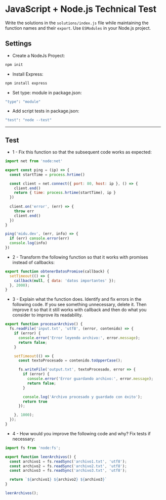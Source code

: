 # JavaScript + Node.js Technical Test

Write the solutions in the `solutions/index.js` file while maintaining the function names and their `export`. Use `ESModules` in your Node.js project.

## Settings

* Create a NodeJs Proyect:
```bash
npm init
```

* Install Express:
```bash
npm install express
```

* Set type: module in package.json:
```bash
"type": "module"
```

* Add script tests in package.json:
```bash
"test": "node --test"
```


---

## Test 


* 1 - Fix this function so that the subsequent code works as expected:

```javascript
import net from 'node:net'

export const ping = (ip) => {
  const startTime = process.hrtime()

  const client = net.connect({ port: 80, host: ip }, () => {
    client.end()
    return { time: process.hrtime(startTime), ip }
  })
  
  client.on('error', (err) => {
    throw err
    client.end()
  })
}

ping('midu.dev', (err, info) => {
  if (err) console.error(err)
  console.log(info)
})
```

* 2 - Transform the following function so that it works with promises instead of callbacks:

```javascript
export function obtenerDatosPromise(callback) {
  setTimeout(() => {
    callback(null, { data: 'datos importantes' });
  }, 2000);
}
```


* 3 - Explain what the function does. Identify and fix errors in the following code. If you see something unnecessary, delete it. Then improve it so that it still works with callback and then do what you consider to improve its readability.

```javascript
export function procesarArchivo() {
  fs.readFile('input.txt', 'utf8', (error, contenido) => {
    if (error) {
      console.error('Error leyendo archivo:', error.message);
      return false;
    }

    setTimeout(() => {
      const textoProcesado = contenido.toUpperCase();

      fs.writeFile('output.txt', textoProcesado, error => {
        if (error) {
          console.error('Error guardando archivo:', error.message);
          return false;
        }

        console.log('Archivo procesado y guardado con éxito');
        return true
      });

    }, 1000);
  });
}
```

* 4 - How would you improve the following code and why? Fix tests if necessary:

```javascript
import fs from 'node:fs';

export function leerArchivos() {
  const archivo1 = fs.readSync('archivo1.txt', 'utf8');
  const archivo2 = fs.readSync('archivo2.txt', 'utf8');
  const archivo3 = fs.readSync('archivo3.txt', 'utf8');

  return `${archivo1} ${archivo2} ${archivo3}`
}

leerArchivos();
```